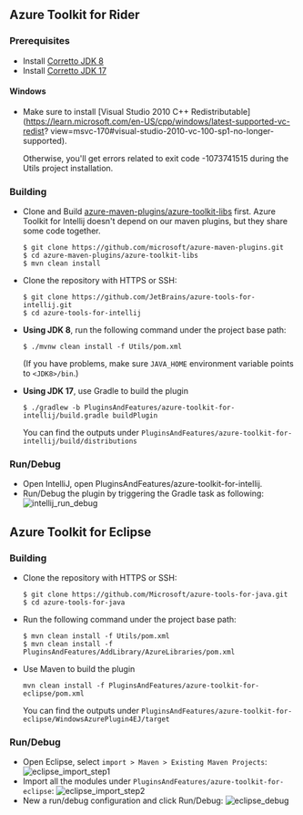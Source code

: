 ## Azure Toolkit for Rider
### Prerequisites
- Install [Corretto JDK 8](https://docs.aws.amazon.com/corretto/latest/corretto-8-ug/downloads-list.html)
- Install [Corretto JDK 17](https://docs.aws.amazon.com/corretto/latest/corretto-17-ug/downloads-list.html)

#### Windows
- Make sure to install [Visual Studio 2010 C++ Redistributable](https://learn.microsoft.com/en-US/cpp/windows/latest-supported-vc-redist?
  view=msvc-170#visual-studio-2010-vc-100-sp1-no-longer-supported).

  Otherwise, you'll get errors related to exit code -1073741515 during the Utils project installation.

### Building
* Clone and Build [azure-maven-plugins/azure-toolkit-libs](https://github.com/microsoft/azure-maven-plugins/tree/develop/azure-toolkit-libs) first. 
  Azure Toolkit for Intellij doesn't depend on our maven plugins, but they share some code together.
    ```
    $ git clone https://github.com/microsoft/azure-maven-plugins.git
    $ cd azure-maven-plugins/azure-toolkit-libs
    $ mvn clean install
    ```
* Clone the repository with HTTPS or SSH:
    ```
    $ git clone https://github.com/JetBrains/azure-tools-for-intellij.git
    $ cd azure-tools-for-intellij
    ```
* **Using JDK 8**, run the following command under the project base path:
    ```
    $ ./mvnw clean install -f Utils/pom.xml
    ```

    (If you have problems, make sure `JAVA_HOME` environment variable points to `<JDK8>/bin`.)
* **Using JDK 17**, use Gradle to build the plugin
    ```
    $ ./gradlew -b PluginsAndFeatures/azure-toolkit-for-intellij/build.gradle buildPlugin
    ```
    You can find the outputs under ```PluginsAndFeatures/azure-toolkit-for-intellij/build/distributions```
    
### Run/Debug
* Open IntelliJ, open PluginsAndFeatures/azure-toolkit-for-intellij.
* Run/Debug the plugin by triggering the Gradle task as following:
    ![intellij_run_debug](docs/resources/intellij_run_debug.png)

## Azure Toolkit for Eclipse
### Building
* Clone the repository with HTTPS or SSH:
    ```
    $ git clone https://github.com/Microsoft/azure-tools-for-java.git
    $ cd azure-tools-for-java
    ```
* Run the following command under the project base path:
    ```
    $ mvn clean install -f Utils/pom.xml
    $ mvn clean install -f PluginsAndFeatures/AddLibrary/AzureLibraries/pom.xml
    ```
* Use Maven to build the plugin
    ```
    mvn clean install -f PluginsAndFeatures/azure-toolkit-for-eclipse/pom.xml
    ```
    You can find the outputs under ```PluginsAndFeatures/azure-toolkit-for-eclipse/WindowsAzurePlugin4EJ/target```

### Run/Debug
* Open Eclipse, select ```import > Maven > Existing Maven Projects```:
    ![eclipse_import_step1](docs/resources/eclipse_import_step1.png)
* Import all the modules under ```PluginsAndFeatures/azure-toolkit-for-eclipse```:
    ![eclipse_import_step2](docs/resources/eclipse_import_step2.png)
* New a run/debug configuration and click Run/Debug:
    ![eclipse_debug](docs/resources/eclipse_debug.png)
